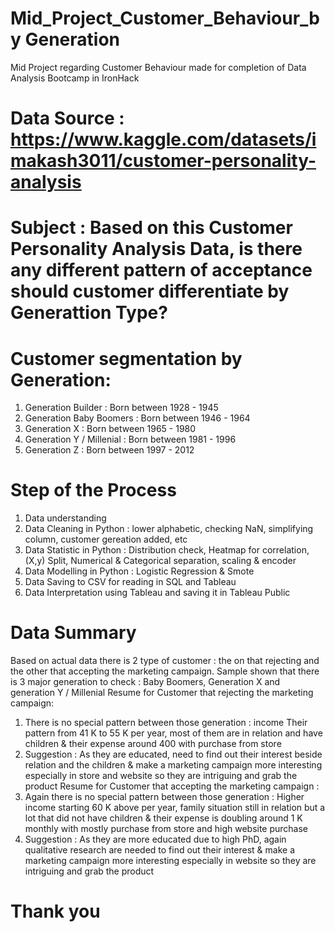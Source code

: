 # Mid_Project_Customer_Behaviour_by Generation

Mid Project regarding Customer Behaviour made for completion of Data Analysis Bootcamp in IronHack
# Data Source : https://www.kaggle.com/datasets/imakash3011/customer-personality-analysis

# Subject : Based on this Customer Personality Analysis Data, is there any different pattern of acceptance should customer differentiate by Generattion Type? 

# Customer segmentation by Generation: 
1. Generation Builder       : Born between 1928 -  1945
2. Generation Baby Boomers  : Born between 1946 -  1964
3. Generation X             : Born between 1965 -  1980
4. Generation Y / Millenial : Born between 1981 -  1996
5. Generation Z             : Born between 1997 -  2012

# Step of the Process
1. Data understanding
2. Data Cleaning in Python : lower alphabetic, checking NaN, simplifying column, customer gereation added, etc
3. Data Statistic in Python : Distribution check, Heatmap for correlation, (X,y) Split, Numerical & Categorical separation, scaling & encoder 
4. Data Modelling in Python : Logistic Regression & Smote
5. Data Saving to CSV for reading in SQL and Tableau
6. Data Interpretation using Tableau and saving it in Tableau Public

# Data Summary 
Based on actual data there is 2 type of customer : the on that rejecting and the other that accepting the marketing campaign.
Sample shown that there is 3 major generation to check : Baby Boomers, Generation X and generation Y / Millenial
Resume for Customer that rejecting the marketing campaign: 
1. There is no special pattern between those generation : income Their pattern from 41 K  to 55 K per year, most of them are in relation and have children & their expense around 400 with purchase from store
2. Suggestion : As they are educated, need to find out their interest beside relation and the children & make a marketing campaign more interesting especially in store and website so they are intriguing and grab the product
Resume for Customer that accepting the marketing campaign : 
1. Again there is no special pattern between those generation : Higher income starting 60 K above per year, family situation still in relation but a lot that did not  have children & their expense is doubling around 1 K monthly with mostly purchase from store and high website purchase
2. Suggestion : As they are more educated due to high PhD, again qualitative research are needed  to find out their interest  & make a marketing campaign more interesting especially in website so they are intriguing and grab the product

# Thank you
